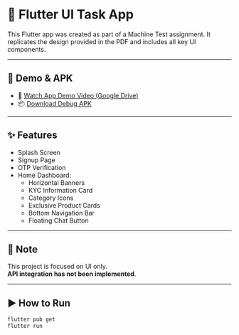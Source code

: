 # 📱 Flutter UI Task App

This Flutter app was created as part of a Machine Test assignment. It replicates the design provided in the PDF and includes all key UI components.

---

## 📂 Demo & APK 

- 🎥 [Watch App Demo Video (Google Drive)](https://drive.google.com/file/d/1K2sOoq5wsIVw_eqexwb6nKE2PGDN_TSY/view?usp=drivesdk)
- 📦 [Download Debug APK](https://drive.google.com/file/d/1K3_b1-4a51uii_1UCA5-beOfZ-q3n64h/view?usp=drivesdk)

---

## ✨ Features

- Splash Screen  
- Signup Page  
- OTP Verification  
- Home Dashboard:
  - Horizontal Banners  
  - KYC Information Card  
  - Category Icons  
  - Exclusive Product Cards  
  - Bottom Navigation Bar  
  - Floating Chat Button  

---

## 🚫 Note

This project is focused on UI only.  
**API integration has not been implemented**.

---

## ▶️ How to Run

```bash
flutter pub get
flutter run
